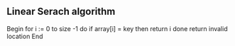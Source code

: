 ## Linear Serach algorithm

Begin
   for i := 0 to size -1 do
      if array[i] = key then
         return i
   done
   return invalid location
End
